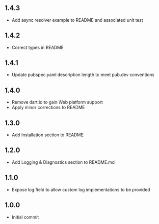 ## 1.4.3
- Add async resolver example to README and associated unit test
## 1.4.2
- Correct types in README
## 1.4.1
- Update pubspec.yaml description length to meet pub.dev conventions
## 1.4.0
- Remove dart:io to gain Web platform support
- Apply minor corrections to README
## 1.3.0
- Add Installation section to README
## 1.2.0
- Add Logging & Diagnostics section to README.md
## 1.1.0
- Expose log field to allow custom log implementations to be provided
## 1.0.0
- Initial commit

